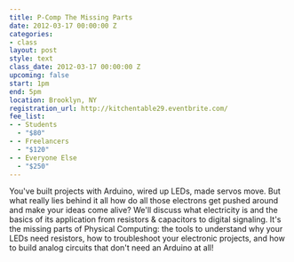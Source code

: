 ```yaml
---
title: P-Comp The Missing Parts
date: 2012-03-17 00:00:00 Z
categories:
- class
layout: post
style: text
class_date: 2012-03-17 00:00:00 Z
upcoming: false
start: 1pm
end: 5pm
location: Brooklyn, NY
registration_url: http://kitchentable29.eventbrite.com/
fee_list:
- - Students
  - "$80"
- - Freelancers
  - "$120"
- - Everyone Else
  - "$250"
---
```


You've built projects with Arduino, wired up LEDs, made servos move.  But what really lies behind it all how do all those electrons get pushed around and make your ideas come alive?  We'll discuss what electricity is and the basics of its application from resistors & capacitors to digital signaling.  It's the missing parts of Physical Computing: the tools to understand why your LEDs need resistors, how to troubleshoot your electronic projects, and how to build analog circuits that don't need an Arduino at all!
